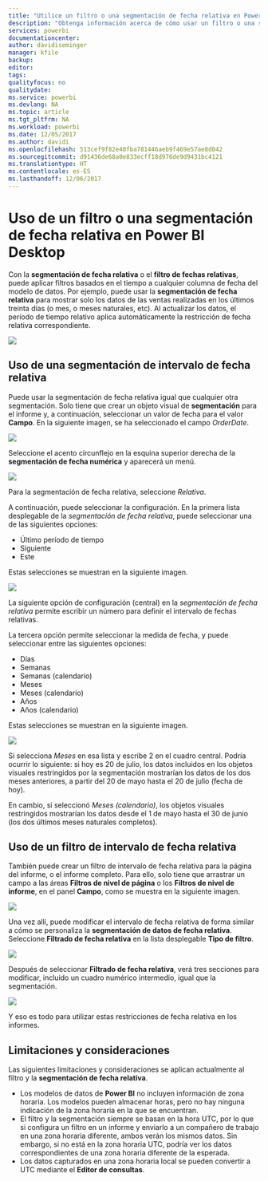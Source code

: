 ```yaml
---
title: "Utilice un filtro o una segmentación de fecha relativa en Power BI Desktop"
description: "Obtenga información acerca de cómo usar un filtro o una segmentación de datos para restringir los intervalos de fechas relativas en Power BI Desktop"
services: powerbi
documentationcenter: 
author: davidiseminger
manager: kfile
backup: 
editor: 
tags: 
qualityfocus: no
qualitydate: 
ms.service: powerbi
ms.devlang: NA
ms.topic: article
ms.tgt_pltfrm: NA
ms.workload: powerbi
ms.date: 12/05/2017
ms.author: davidi
ms.openlocfilehash: 513cef9f82e40fba781446aeb9f469e57ae8d042
ms.sourcegitcommit: d91436de68a0e833ecff18d976de9d9431bc4121
ms.translationtype: HT
ms.contentlocale: es-ES
ms.lasthandoff: 12/06/2017
---
```

# <a name="use-a-relative-date-slicer-and-filter-in-power-bi-desktop"></a>Uso de un filtro o una segmentación de fecha relativa en Power BI Desktop
Con la **segmentación de fecha relativa** o el **filtro de fechas relativas**, puede aplicar filtros basados en el tiempo a cualquier columna de fecha del modelo de datos. Por ejemplo, puede usar la **segmentación de fecha relativa** para mostrar solo los datos de las ventas realizadas en los últimos treinta días (o mes, o meses naturales, etc). Al actualizar los datos, el período de tiempo relativo aplica automáticamente la restricción de fecha relativa correspondiente.

![](media/desktop-slicer-filter-date-range/relative-date-range-slicer-filter_01.png)

## <a name="using-the-relative-date-range-slicer"></a>Uso de una segmentación de intervalo de fecha relativa
Puede usar la segmentación de fecha relativa igual que cualquier otra segmentación. Solo tiene que crear un objeto visual de **segmentación** para el informe y, a continuación, seleccionar un valor de fecha para el valor **Campo**. En la siguiente imagen, se ha seleccionado el campo *OrderDate*.

![](media/desktop-slicer-filter-date-range/relative-date-range-slicer-filter_02.png)

Seleccione el acento circunflejo en la esquina superior derecha de la **segmentación de fecha numérica** y aparecerá un menú.

![](media/desktop-slicer-filter-date-range/relative-date-range-slicer-filter_03.png)

Para la segmentación de fecha relativa, seleccione *Relativa*.

A continuación, puede seleccionar la configuración. En la primera lista desplegable de la *segmentación de fecha relativa*, puede seleccionar una de las siguientes opciones:

* Último período de tiempo
* Siguiente
* Este

Estas selecciones se muestran en la siguiente imagen.

![](media/desktop-slicer-filter-date-range/relative-date-range-slicer-filter_04.png)

La siguiente opción de configuración (central) en la *segmentación de fecha relativa* permite escribir un número para definir el intervalo de fechas relativas.

La tercera opción permite seleccionar la medida de fecha, y puede seleccionar entre las siguientes opciones:

* Días
* Semanas
* Semanas (calendario)
* Meses
* Meses (calendario)
* Años
* Años (calendario)

Estas selecciones se muestran en la siguiente imagen.

![](media/desktop-slicer-filter-date-range/relative-date-range-slicer-filter_05.png)

Si selecciona *Meses* en esa lista y escribe 2 en el cuadro central. Podría ocurrir lo siguiente: si hoy es 20 de julio, los datos incluidos en los objetos visuales restringidos por la segmentación mostrarían los datos de los dos meses anteriores, a partir del 20 de mayo hasta el 20 de julio (fecha de hoy).

En cambio, si seleccionó *Meses (calendario)*, los objetos visuales restringidos mostrarían los datos desde el 1 de mayo hasta el 30 de junio (los dos últimos meses naturales completos).

## <a name="using-the-relative-date-range-filter"></a>Uso de un filtro de intervalo de fecha relativa
También puede crear un filtro de intervalo de fecha relativa para la página del informe, o el informe completo. Para ello, solo tiene que arrastrar un campo a las áreas **Filtros de nivel de página** o los **Filtros de nivel de informe**, en el panel **Campo**, como se muestra en la siguiente imagen.

![](media/desktop-slicer-filter-date-range/relative-date-range-slicer-filter_06.png)

Una vez allí, puede modificar el intervalo de fecha relativa de forma similar a cómo se personaliza la **segmentación de datos de fecha relativa**. Seleccione **Filtrado de fecha relativa** en la lista desplegable **Tipo de filtro**.

![](media/desktop-slicer-filter-date-range/relative-date-range-slicer-filter_07.png)

Después de seleccionar **Filtrado de fecha relativa**, verá tres secciones para modificar, incluido un cuadro numérico intermedio, igual que la segmentación.

![](media/desktop-slicer-filter-date-range/relative-date-range-slicer-filter_08.png)

Y eso es todo para utilizar estas restricciones de fecha relativa en los informes.

## <a name="limitations-and-considerations"></a>Limitaciones y consideraciones
Las siguientes limitaciones y consideraciones se aplican actualmente al filtro y la **segmentación de fecha relativa**.

* Los modelos de datos de **Power BI** no incluyen información de zona horaria. Los modelos pueden almacenar horas, pero no hay ninguna indicación de la zona horaria en la que se encuentran.
* El filtro y la segmentación siempre se basan en la hora UTC, por lo que si configura un filtro en un informe y enviarlo a un compañero de trabajo en una zona horaria diferente, ambos verán los mismos datos. Sin embargo, si no está en la zona horaria UTC, podría ver los datos correspondientes de una zona horaria diferente de la esperada.
* Los datos capturados en una zona horaria local se pueden convertir a UTC mediante el **Editor de consultas**.

